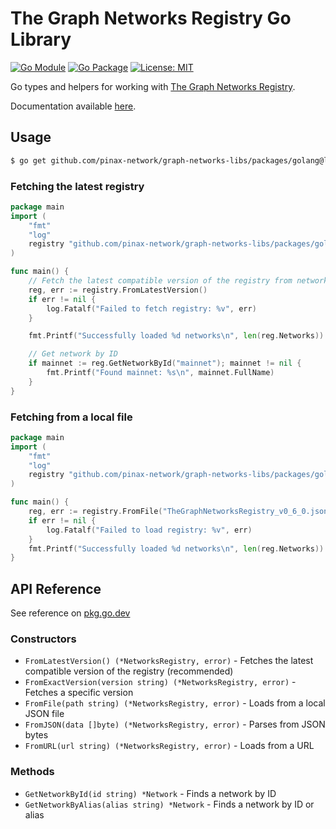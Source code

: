 # The Graph Networks Registry Go Library

[![Go Module](https://img.shields.io/github/v/tag/pinax-network/graph-networks-libs?filter=packages/golang/*&label=go%20module&sort=semver)](https://pkg.go.dev/github.com/pinax-network/graph-networks-libs/packages/golang/lib) [![Go Package](https://pkg.go.dev/badge/github.com/pinax-network/graph-networks-libs/packages/golang.svg)](https://pkg.go.dev/github.com/pinax-network/graph-networks-libs/packages/golang) [![License: MIT](https://img.shields.io/badge/License-MIT-yellow.svg)](https://opensource.org/licenses/MIT)

Go types and helpers for working with [The Graph Networks Registry](https://github.com/graphprotocol/networks-registry).

Documentation available [here](https://pkg.go.dev/github.com/pinax-network/graph-networks-libs/packages/golang/lib).

## Usage

```bash
$ go get github.com/pinax-network/graph-networks-libs/packages/golang@latest
```

### Fetching the latest registry
```go
package main
import (
    "fmt"
    "log"
    registry "github.com/pinax-network/graph-networks-libs/packages/golang/lib"
)

func main() {
    // Fetch the latest compatible version of the registry from networks-registry.thegraph.com
    reg, err := registry.FromLatestVersion()
    if err != nil {
        log.Fatalf("Failed to fetch registry: %v", err)
    }

    fmt.Printf("Successfully loaded %d networks\n", len(reg.Networks))

    // Get network by ID
    if mainnet := reg.GetNetworkById("mainnet"); mainnet != nil {
        fmt.Printf("Found mainnet: %s\n", mainnet.FullName)
    }
}
```

### Fetching from a local file
```go
package main
import (
    "fmt"
    "log"
    registry "github.com/pinax-network/graph-networks-libs/packages/golang/lib"
)

func main() {
    reg, err := registry.FromFile("TheGraphNetworksRegistry_v0_6_0.json")
    if err != nil {
        log.Fatalf("Failed to load registry: %v", err)
    }
    fmt.Printf("Successfully loaded %d networks\n", len(reg.Networks))
}
```

## API Reference

See reference on [pkg.go.dev](https://pkg.go.dev/github.com/pinax-network/graph-networks-libs/packages/golang/lib)

### Constructors

- `FromLatestVersion() (*NetworksRegistry, error)` - Fetches the latest compatible version of the registry (recommended)
- `FromExactVersion(version string) (*NetworksRegistry, error)` - Fetches a specific version
- `FromFile(path string) (*NetworksRegistry, error)` - Loads from a local JSON file
- `FromJSON(data []byte) (*NetworksRegistry, error)` - Parses from JSON bytes
- `FromURL(url string) (*NetworksRegistry, error)` - Loads from a URL

### Methods

- `GetNetworkById(id string) *Network` - Finds a network by ID
- `GetNetworkByAlias(alias string) *Network` - Finds a network by ID or alias
